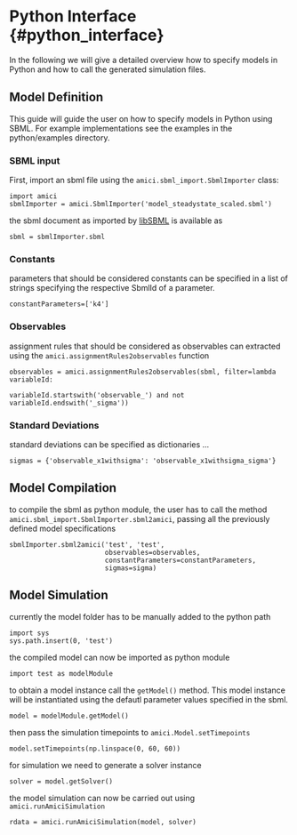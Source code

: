 # Python Interface {#python_interface}

In the following we will give a detailed overview how to specify models in  Python and how to call the generated simulation files.

## Model Definition

This guide will guide the user on how to specify models in Python using SBML. For example implementations see the examples in the python/examples directory.

### SBML input

First, import an sbml file using the `amici.sbml_import.SbmlImporter` class:

    import amici
    sbmlImporter = amici.SbmlImporter('model_steadystate_scaled.sbml')
    
the sbml document as imported by [libSBML](http://sbml.org/Software/libSBML) is available as 

    sbml = sbmlImporter.sbml

### Constants 

parameters that should be considered constants can be specified in a list of strings specifying the respective SbmlId of a parameter.

    constantParameters=['k4']

### Observables

assignment rules that should be considered as observables can extracted using the `amici.assignmentRules2observables` function

    observables = amici.assignmentRules2observables(sbml, filter=lambda variableId: 
                                                    variableId.startswith('observable_') and not variableId.endswith('_sigma'))

### Standard Deviations

standard deviations can be specified as dictionaries ...

    sigmas = {'observable_x1withsigma': 'observable_x1withsigma_sigma'}


## Model Compilation

to compile the sbml as python module, the user has to call the method `amici.sbml_import.SbmlImporter.sbml2amici`, passing all the previously defined model specifications

    sbmlImporter.sbml2amici('test', 'test', 
                            observables=observables,
                            constantParameters=constantParameters,
                            sigmas=sigma)

## Model Simulation 

currently the model folder has to be manually added to the python path
    
    import sys
    sys.path.insert(0, 'test')
    
the compiled model can now be imported as python module
    
    import test as modelModule

to obtain a model instance call the `getModel()` method. This model instance will be instantiated using the defautl parameter values specified in the sbml.

    model = modelModule.getModel()

then pass the simulation timepoints to `amici.Model.setTimepoints`

    model.setTimepoints(np.linspace(0, 60, 60)) 
    
for simulation we need to generate a solver instance 

    solver = model.getSolver()
    
the model simulation can now be carried out using `amici.runAmiciSimulation`
    
    rdata = amici.runAmiciSimulation(model, solver)
